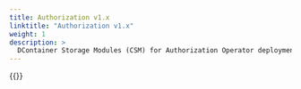 ```yaml
---
title: Authorization v1.x
linktitle: "Authorization v1.x"
weight: 1
description: >
  DContainer Storage Modules (CSM) for Authorization Operator deployment
---  
```



{{<include file="content/docs/getting-started/installation/helm/modules/authorizationv1.x.md">}}


<script> 
document.addEventListener("DOMContentLoaded", function() {
  const content = document.querySelector(".td-content"); // Adjust the selector based on your theme
  const tocContainer = document.getElementById("TableOfContent");
  if (!content || !tocContainer) return;

  const headings = content.querySelectorAll("h2, h3, h4, h5, h6");
  if (headings.length === 0) return;

  const tocList = document.createElement("ul");

  headings.forEach(heading => {
    const id = heading.id || heading.textContent.trim().toLowerCase().replace(/\s+/g, "-");
    heading.id = id;

    const tocItem = document.createElement("li");
    const tocLink = document.createElement("a");
    tocLink.href = `#${id}`;
    tocLink.textContent = heading.textContent;

    tocItem.appendChild(tocLink);
    tocList.appendChild(tocItem);
  });

  tocContainer.appendChild(tocList);
});

</script> 
